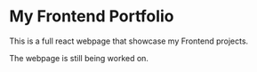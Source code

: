 # My Frontend Portfolio

This is a full react webpage that showcase my Frontend projects. 

The webpage is still being worked on.
